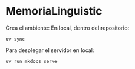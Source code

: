 # MemoriaLinguistic

Crea el ambiente:
En local, dentro del repositorio:
```
uv sync
```

Para desplegar el servidor en local:
```
uv run mkdocs serve
```
